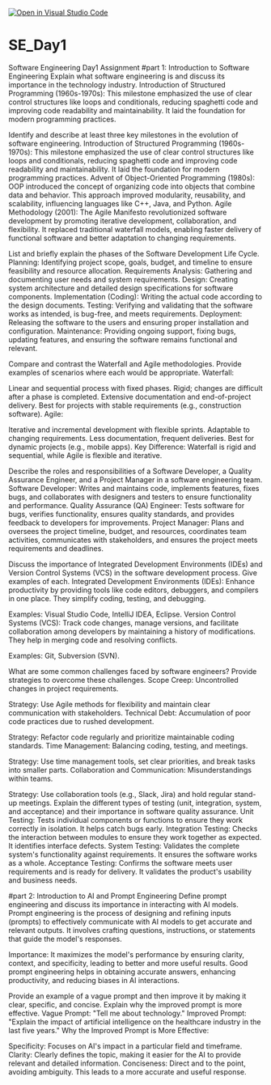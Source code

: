 [![Open in Visual Studio Code](https://classroom.github.com/assets/open-in-vscode-2e0aaae1b6195c2367325f4f02e2d04e9abb55f0b24a779b69b11b9e10269abc.svg)](https://classroom.github.com/online_ide?assignment_repo_id=18367211&assignment_repo_type=AssignmentRepo)
# SE_Day1
Software Engineering Day1 Assignment
#part 1: Introduction to Software Engineering
Explain what software engineering is and discuss its importance in the technology industry. Introduction of Structured Programming (1960s-1970s): This milestone emphasized the use of clear control structures like loops and conditionals, reducing spaghetti code and improving code readability and maintainability. It laid the foundation for modern programming practices.

Identify and describe at least three key milestones in the evolution of software engineering. Introduction of Structured Programming (1960s-1970s): This milestone emphasized the use of clear control structures like loops and conditionals, reducing spaghetti code and improving code readability and maintainability. It laid the foundation for modern programming practices. Advent of Object-Oriented Programming (1980s): OOP introduced the concept of organizing code into objects that combine data and behavior. This approach improved modularity, reusability, and scalability, influencing languages like C++, Java, and Python. Agile Methodology (2001): The Agile Manifesto revolutionized software development by promoting iterative development, collaboration, and flexibility. It replaced traditional waterfall models, enabling faster delivery of functional software and better adaptation to changing requirements.

List and briefly explain the phases of the Software Development Life Cycle. Planning: Identifying project scope, goals, budget, and timeline to ensure feasibility and resource allocation.
Requirements Analysis: Gathering and documenting user needs and system requirements.
Design: Creating system architecture and detailed design specifications for software components.
Implementation (Coding): Writing the actual code according to the design documents.
Testing: Verifying and validating that the software works as intended, is bug-free, and meets requirements.
Deployment: Releasing the software to the users and ensuring proper installation and configuration.
Maintenance: Providing ongoing support, fixing bugs, updating features, and ensuring the software remains functional and relevant.


Compare and contrast the Waterfall and Agile methodologies. Provide examples of scenarios where each would be appropriate. Waterfall:

Linear and sequential process with fixed phases.
Rigid; changes are difficult after a phase is completed.
Extensive documentation and end-of-project delivery.
Best for projects with stable requirements (e.g., construction software).
Agile:

Iterative and incremental development with flexible sprints.
Adaptable to changing requirements.
Less documentation, frequent deliveries.
Best for dynamic projects (e.g., mobile apps).
Key Difference: Waterfall is rigid and sequential, while Agile is flexible and iterative.


Describe the roles and responsibilities of a Software Developer, a Quality Assurance Engineer, and a Project Manager in a software engineering team. Software Developer: Writes and maintains code, implements features, fixes bugs, and collaborates with designers and testers to ensure functionality and performance.
Quality Assurance (QA) Engineer: Tests software for bugs, verifies functionality, ensures quality standards, and provides feedback to developers for improvements.
Project Manager: Plans and oversees the project timeline, budget, and resources, coordinates team activities, communicates with stakeholders, and ensures the project meets requirements and deadlines.

Discuss the importance of Integrated Development Environments (IDEs) and Version Control Systems (VCS) in the software development process. Give examples of each. Integrated Development Environments (IDEs): Enhance productivity by providing tools like code editors, debuggers, and compilers in one place. They simplify coding, testing, and debugging.

Examples: Visual Studio Code, IntelliJ IDEA, Eclipse.
Version Control Systems (VCS): Track code changes, manage versions, and facilitate collaboration among developers by maintaining a history of modifications. They help in merging code and resolving conflicts.

Examples: Git, Subversion (SVN).

What are some common challenges faced by software engineers? Provide strategies to overcome these challenges. Scope Creep: Uncontrolled changes in project requirements.

Strategy: Use Agile methods for flexibility and maintain clear communication with stakeholders.
Technical Debt: Accumulation of poor code practices due to rushed development.

Strategy: Refactor code regularly and prioritize maintainable coding standards.
Time Management: Balancing coding, testing, and meetings.

Strategy: Use time management tools, set clear priorities, and break tasks into smaller parts.
Collaboration and Communication: Misunderstandings within teams.

Strategy: Use collaboration tools (e.g., Slack, Jira) and hold regular stand-up meetings.
Explain the different types of testing (unit, integration, system, and acceptance) and their importance in software quality assurance.
Unit Testing: Tests individual components or functions to ensure they work correctly in isolation. It helps catch bugs early.
Integration Testing: Checks the interaction between modules to ensure they work together as expected. It identifies interface defects.
System Testing: Validates the complete system's functionality against requirements. It ensures the software works as a whole.
Acceptance Testing: Confirms the software meets user requirements and is ready for delivery. It validates the product's usability and business needs.

#part 2: Introduction to AI and Prompt Engineering
Define prompt engineering and discuss its importance in interacting with AI models. Prompt engineering is the process of designing and refining inputs (prompts) to effectively communicate with AI models to get accurate and relevant outputs. It involves crafting questions, instructions, or statements that guide the model's responses.

Importance: It maximizes the model's performance by ensuring clarity, context, and specificity, leading to better and more useful results. Good prompt engineering helps in obtaining accurate answers, enhancing productivity, and reducing biases in AI interactions.

Provide an example of a vague prompt and then improve it by making it clear, specific, and concise. Explain why the improved prompt is more effective. Vague Prompt: "Tell me about technology."
Improved Prompt: "Explain the impact of artificial intelligence on the healthcare industry in the last five years."
Why the Improved Prompt is More Effective:

Specificity: Focuses on AI's impact in a particular field and timeframe.
Clarity: Clearly defines the topic, making it easier for the AI to provide relevant and detailed information.
Conciseness: Direct and to the point, avoiding ambiguity.
This leads to a more accurate and useful response.

